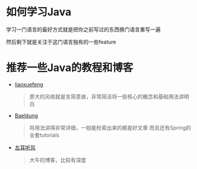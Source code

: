 # 如何学习Java

学习一门语言的最好方式就是把你之前写过的东西换门语言重写一遍

然后剩下就是关注于这门语言独有的一些feature

# 推荐一些Java的教程和博客

- [liaoxuefeng](https://www.liaoxuefeng.com/wiki/1252599548343744)
  > 廖大的风格就是言简意骇，非常简洁将一些核心的概念和基础用法讲明白
- [Baeldung](https://www.baeldung.com/java-tutorial)
  > 将用法讲得非常详细，一般能检索出来的都是好文章
  > 而且还有Spring的全套tutorials
- [左耳听风](https://coolshell.cn/category/proglanguage/javadev)
  > 大牛的博客，比较有深度




  